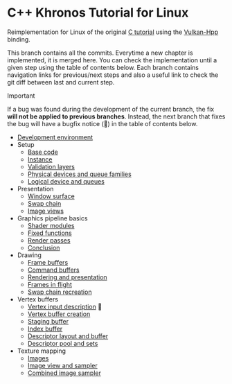 # C++ Khronos Tutorial for Linux

Reimplementation for Linux of the original
[C tutorial](https://docs.vulkan.org/tutorial/latest/00_Introduction.html)
using the [Vulkan-Hpp](https://github.com/KhronosGroup/Vulkan-Hpp) binding.

This branch contains all the commits.
Everytime a new chapter is implemented, it is merged here.
You can check the implementation until a given step using the table of contents below.
Each branch contains navigation links for previous/next steps and also a useful link to check the git diff between last
and current step.

> [!IMPORTANT]
> If a bug was found during the development of the current branch, the fix **will not be applied to previous branches**.
> Instead, the next branch that fixes the bug will have a bugfix notice (🐞) in the table of contents below.

* [Development environment](https://github.com/Pacheco95/khronos-vulkan-tutorial-cpp/tree/linux/01-development-environment)
* Setup
    * [Base code](https://github.com/Pacheco95/khronos-vulkan-tutorial-cpp/tree/linux/02-drawing-triangle/01-setup/01-base-code)
    * [Instance](https://github.com/Pacheco95/khronos-vulkan-tutorial-cpp/tree/linux/02-drawing-triangle/01-setup/02-instance)
    * [Validation layers](https://github.com/Pacheco95/khronos-vulkan-tutorial-cpp/tree/linux/02-drawing-triangle/01-setup/03-validation-layers)
    * [Physical devices and queue families](https://github.com/Pacheco95/khronos-vulkan-tutorial-cpp/tree/linux/02-drawing-triangle/01-setup/04-physical-devices-and-queue-families)
    * [Logical device and queues](https://github.com/Pacheco95/khronos-vulkan-tutorial-cpp/tree/linux/02-drawing-triangle/01-setup/05-logical-device-and-queues)
* Presentation
    * [Window surface](https://github.com/Pacheco95/khronos-vulkan-tutorial-cpp/tree/linux/02-drawing-triangle/02-presentation/01-window-surface)
    * [Swap chain](https://github.com/Pacheco95/khronos-vulkan-tutorial-cpp/tree/linux/02-drawing-triangle/02-presentation/02-swapchain)
    * [Image views](https://github.com/Pacheco95/khronos-vulkan-tutorial-cpp/tree/linux/02-drawing-triangle/02-presentation/03-image-views)
* Graphics pipeline basics
    * [Shader modules](https://github.com/Pacheco95/khronos-vulkan-tutorial-cpp/tree/linux/02-drawing-triangle/03-graphics-pipeline-basics/02-shader-modules)
    * [Fixed functions](https://github.com/Pacheco95/khronos-vulkan-tutorial-cpp/tree/linux/02-drawing-triangle/03-graphics-pipeline-basics/03-fixed-functions)
    * [Render passes](https://github.com/Pacheco95/khronos-vulkan-tutorial-cpp/tree/linux/02-drawing-triangle/03-graphics-pipeline-basics/04-render-passes)
    * [Conclusion](https://github.com/Pacheco95/khronos-vulkan-tutorial-cpp/tree/linux/02-drawing-triangle/03-graphics-pipeline-basics/05-conclusion)
* Drawing
    * [Frame buffers](https://github.com/Pacheco95/khronos-vulkan-tutorial-cpp/tree/linux/02-drawing-triangle/04-drawing/01-frame-buffers)
    * [Command buffers](https://github.com/Pacheco95/khronos-vulkan-tutorial-cpp/tree/linux/02-drawing-triangle/04-drawing/02-command-buffers)
    * [Rendering and presentation](https://github.com/Pacheco95/khronos-vulkan-tutorial-cpp/tree/linux/02-drawing-triangle/04-drawing/03-rendering-and-presentation)
    * [Frames in flight](https://github.com/Pacheco95/khronos-vulkan-tutorial-cpp/tree/linux/02-drawing-triangle/04-drawing/04-frames-in-flight)
    * [Swap chain recreation](https://github.com/Pacheco95/khronos-vulkan-tutorial-cpp/tree/linux/02-drawing-triangle/05-swapchain-recreation)
* Vertex buffers
    * [Vertex input description](https://github.com/Pacheco95/khronos-vulkan-tutorial-cpp/tree/linux/03-vertex-buffers/01-vertex-input-description)
      🐞
    * [Vertex buffer creation](https://github.com/Pacheco95/khronos-vulkan-tutorial-cpp/tree/linux/03-vertex-buffers/02-vertex-buffer-creation)
    * [Staging buffer](https://github.com/Pacheco95/khronos-vulkan-tutorial-cpp/tree/linux/03-vertex-buffers/03-staging-buffer)
    * [Index buffer](https://github.com/Pacheco95/khronos-vulkan-tutorial-cpp/tree/linux/03-vertex-buffers/04-index-buffer)
    * [Descriptor layout and buffer](https://github.com/Pacheco95/khronos-vulkan-tutorial-cpp/tree/linux/04-uniform-buffers/01-descriptor-layout-and-buffer)
    * [Descriptor pool and sets](https://github.com/Pacheco95/khronos-vulkan-tutorial-cpp/tree/linux/04-uniform-buffers/02-descriptor-pool-and-sets)
* Texture mapping
    * [Images](https://github.com/Pacheco95/khronos-vulkan-tutorial-cpp/tree/linux/05-texture-mapping/01-images)
    * [Image view and sampler](https://github.com/Pacheco95/khronos-vulkan-tutorial-cpp/tree/linux/05-texture-mapping/02-image-view-and-sampler)
    * [Combined image sampler](https://github.com/Pacheco95/khronos-vulkan-tutorial-cpp/tree/linux/05-texture-mapping/03-combined-image-sampler)

